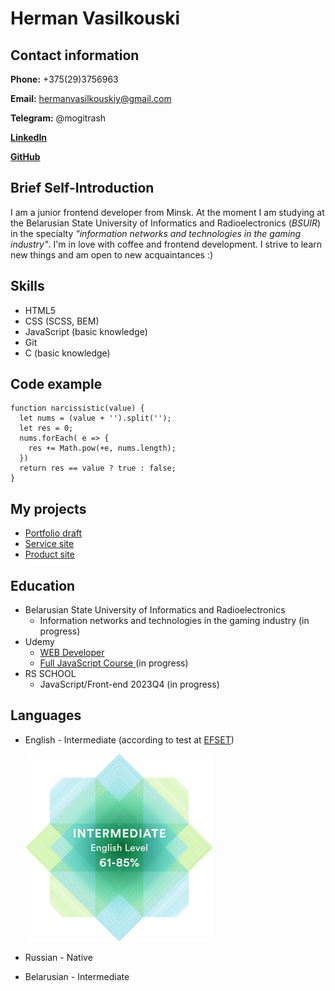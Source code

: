# Herman Vasilkouski
## Contact information
**Phone:** +375(29)3756963

**Email:** hermanvasilkouskiy@gmail.com

**Telegram:** @mogitrash

[**LinkedIn**](https://www.linkedin.com/in/hermanvasilkouski/)

[**GitHub**](https://github.com/mogitrash)

## Brief Self-Introduction

I am a junior frontend developer from Minsk. At the moment I am studying at the Belarusian State University of Informatics and Radioelectronics (*BSUIR*) in the specialty _"information networks and technologies in the gaming industry"_. I'm in love with coffee and frontend development. I strive to learn new things and am open to new acquaintances :)

## Skills

- HTML5
- CSS (SCSS, BEM)
- JavaScript (basic knowledge)
- Git
- C (basic knowledge)

## Code example

```
function narcissistic(value) {
  let nums = (value + '').split('');
  let res = 0;
  nums.forEach( e => {
    res += Math.pow(+e, nums.length);
  })
  return res == value ? true : false;
}
```

## My projects

- [Portfolio draft](https://mogitrash.github.io/portfolio/)
- [Service site](https://mogitrash.github.io/uber/)
- [Product site](https://mogitrash.github.io/pulse/)

## Education

- Belarusian State University of Informatics and Radioelectronics
  - Information networks and technologies in the gaming industry (in progress)
- Udemy
  - [WEB Developer](https://www.udemy.com/course/webdeveloper/)
  - [Full JavaScript Course ](https://www.udemy.com/course/javascript_full/) (in progress)
- RS SCHOOL
  - JavaScript/Front-end 2023Q4 (in progress)

## Languages

- English - Intermediate (according to test at [EFSET](efset.org))
  
  ![EFSET test result](/images/test.png)
- Russian - Native
- Belarusian - Intermediate


